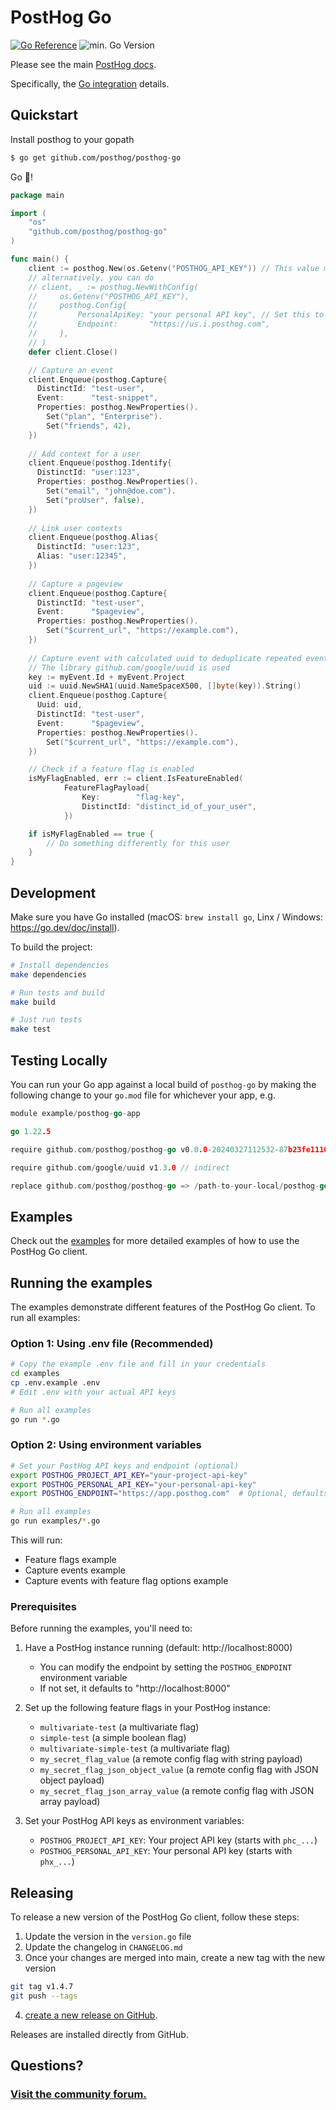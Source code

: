 # PostHog Go

[![Go Reference](https://pkg.go.dev/badge/github.com/posthog/posthog-go.svg)](https://pkg.go.dev/github.com/posthog/posthog-go)
![min. Go Version](https://img.shields.io/github/go-mod/go-version/PostHog/posthog-go?label=min.%20Go%20version%20)

Please see the main [PostHog docs](https://posthog.com/docs).

Specifically, the [Go integration](https://posthog.com/docs/integrations/go-integration) details.

## Quickstart

Install posthog to your gopath

```bash
$ go get github.com/posthog/posthog-go
```

Go 🦔!

```go
package main

import (
    "os"
    "github.com/posthog/posthog-go"
)

func main() {
    client := posthog.New(os.Getenv("POSTHOG_API_KEY")) // This value must be set to the project API key in PostHog
    // alternatively, you can do 
    // client, _ := posthog.NewWithConfig(
    //     os.Getenv("POSTHOG_API_KEY"),
    //     posthog.Config{
    //         PersonalApiKey: "your personal API key", // Set this to your personal API token you want feature flag evaluation to be more performant.  This will incur more costs, though
    //         Endpoint:       "https://us.i.posthog.com",
    //     },
    // )
    defer client.Close()

    // Capture an event
    client.Enqueue(posthog.Capture{
      DistinctId: "test-user",
      Event:      "test-snippet",
      Properties: posthog.NewProperties().
        Set("plan", "Enterprise").
        Set("friends", 42),
    })
    
    // Add context for a user
    client.Enqueue(posthog.Identify{
      DistinctId: "user:123",
      Properties: posthog.NewProperties().
        Set("email", "john@doe.com").
        Set("proUser", false),
    })
    
    // Link user contexts
    client.Enqueue(posthog.Alias{
      DistinctId: "user:123",
      Alias: "user:12345",
    })
    
    // Capture a pageview
    client.Enqueue(posthog.Capture{
      DistinctId: "test-user",
      Event:      "$pageview",
      Properties: posthog.NewProperties().
        Set("$current_url", "https://example.com"),
    })
    
    // Capture event with calculated uuid to deduplicate repeated events. 
    // The library github.com/google/uuid is used
    key := myEvent.Id + myEvent.Project
    uid := uuid.NewSHA1(uuid.NameSpaceX500, []byte(key)).String()
    client.Enqueue(posthog.Capture{
      Uuid: uid,
      DistinctId: "test-user",
      Event:      "$pageview",
      Properties: posthog.NewProperties().
        Set("$current_url", "https://example.com"),
    })

    // Check if a feature flag is enabled
    isMyFlagEnabled, err := client.IsFeatureEnabled(
            FeatureFlagPayload{
                Key:        "flag-key",
                DistinctId: "distinct_id_of_your_user",
            })

    if isMyFlagEnabled == true {
        // Do something differently for this user
    }
}
```

## Development

Make sure you have Go installed (macOS: `brew install go`, Linx / Windows: https://go.dev/doc/install).

To build the project:

```bash
# Install dependencies
make dependencies

# Run tests and build
make build

# Just run tests
make test
```

## Testing Locally

You can run your Go app against a local build of `posthog-go` by making the following change to your `go.mod` file for whichever your app, e.g.

```Go
module example/posthog-go-app

go 1.22.5

require github.com/posthog/posthog-go v0.0.0-20240327112532-87b23fe11103

require github.com/google/uuid v1.3.0 // indirect

replace github.com/posthog/posthog-go => /path-to-your-local/posthog-go
```

## Examples

Check out the [examples](examples/README.md) for more detailed examples of how to use the PostHog Go client.

## Running the examples

The examples demonstrate different features of the PostHog Go client. To run all examples:

### Option 1: Using .env file (Recommended)

```bash
# Copy the example .env file and fill in your credentials
cd examples
cp .env.example .env
# Edit .env with your actual API keys

# Run all examples
go run *.go
```

### Option 2: Using environment variables

```bash
# Set your PostHog API keys and endpoint (optional)
export POSTHOG_PROJECT_API_KEY="your-project-api-key"
export POSTHOG_PERSONAL_API_KEY="your-personal-api-key"
export POSTHOG_ENDPOINT="https://app.posthog.com"  # Optional, defaults to http://localhost:8000

# Run all examples
go run examples/*.go
```

This will run:

- Feature flags example
- Capture events example
- Capture events with feature flag options example

### Prerequisites

Before running the examples, you'll need to:

1. Have a PostHog instance running (default: http://localhost:8000)
   - You can modify the endpoint by setting the `POSTHOG_ENDPOINT` environment variable
   - If not set, it defaults to "http://localhost:8000"

2. Set up the following feature flags in your PostHog instance:
   - `multivariate-test` (a multivariate flag)
   - `simple-test` (a simple boolean flag)
   - `multivariate-simple-test` (a multivariate flag)
   - `my_secret_flag_value` (a remote config flag with string payload)
   - `my_secret_flag_json_object_value` (a remote config flag with JSON object payload)
   - `my_secret_flag_json_array_value` (a remote config flag with JSON array payload)

3. Set your PostHog API keys as environment variables:
   - `POSTHOG_PROJECT_API_KEY`: Your project API key (starts with `phc_...`)
   - `POSTHOG_PERSONAL_API_KEY`: Your personal API key (starts with `phx_...`)

## Releasing

To release a new version of the PostHog Go client, follow these steps:

1. Update the version in the `version.go` file
2. Update the changelog in `CHANGELOG.md`
3. Once your changes are merged into main, create a new tag with the new version

```bash
git tag v1.4.7
git push --tags
```

4. [create a new release on GitHub](https://github.com/PostHog/posthog-go/releases/new).

Releases are installed directly from GitHub.

## Questions?

### [Visit the community forum.](https://posthog.com/questions)
